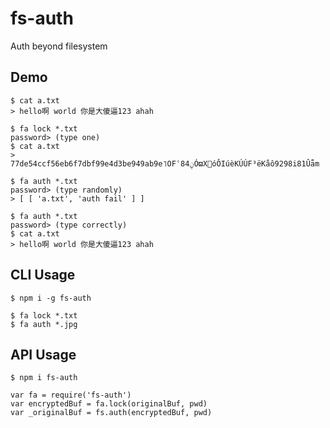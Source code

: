 # fs-auth

Auth beyond filesystem

## Demo

```
$ cat a.txt
> hello啊 world 你是大傻逼123 ahah

$ fa lock *.txt
password> (type one)
$ cat a.txt
> 77de54ccf56eb6f7dbf99e4d3be949ab9e˥ΟFʿ84ݧÓϖXóÔIúèKÚÚF³ëKåô9298i81Ûǟm

$ fa auth *.txt
password> (type randomly)
> [ [ 'a.txt', 'auth fail' ] ]

$ fa auth *.txt
password> (type correctly)
$ cat a.txt
> hello啊 world 你是大傻逼123 ahah
```

## CLI Usage

```
$ npm i -g fs-auth
```

```
$ fa lock *.txt
$ fa auth *.jpg
```

## API Usage

```
$ npm i fs-auth
```

```
var fa = require('fs-auth')
var encryptedBuf = fa.lock(originalBuf, pwd)
var _originalBuf = fs.auth(encryptedBuf, pwd)
```
